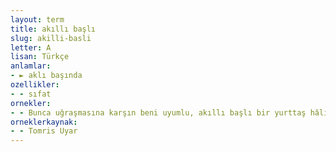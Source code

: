 ```yaml
---
layout: term
title: akıllı başlı
slug: akilli-basli
letter: A
lisan: Türkçe
anlamlar:
- ► aklı başında
ozellikler:
- - sıfat
ornekler:
- - Bunca uğraşmasına karşın beni uyumlu, akıllı başlı bir yurttaş hâline getirememiştir.
orneklerkaynak:
- - Tomris Uyar
---
```

